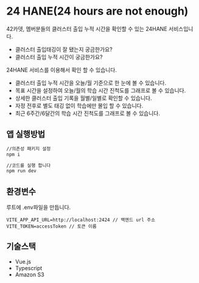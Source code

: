 # 24 HANE(24 hours are not enough)

42카뎃, 멤버분들의 클러스터 출입 누적 시간을 확인할 수 있는 24HANE 서비스입니다.
 - 클러스터 출입태깅이 잘 됐는지 궁금한가요?
 - 클러스터 출입 누적 시간이 궁금한가요?

24HANE 서비스를 이용해서 확인 할 수 있습니다.
 - 클러스터 출입 누적 시간을 오늘/월 기준으로 한 눈에 볼 수 있습니다.
 - 목표 시간을 설정하여 오늘/월의 학습 시간 진척도를 그래프로 볼 수 있습니다.
 - 상세한 클러스터 출입 기록을 월별/일별로 확인할 수 있습니다.
 - 자정 전후로 별도 태깅 없이 학습에만 몰입 할 수 있습니다.
 - 최근 6주간/6달간의 학습 시간 진척도를 그래프로 볼 수 있습니다.

## 앱 실행방법

```sh
//의존성 패키지 설정
npm i

//코드를 실행 합니다
npm run dev
```

## 환경변수

루트에 .env파일을 만듭니다.

```
VITE_APP_API_URL=http://localhost:2424 // 백엔드 url 주소
VITE_TOKEN=accessToken // 토큰 이름
```

## 기술스택
- Vue.js
- Typescript
- Amazon S3
